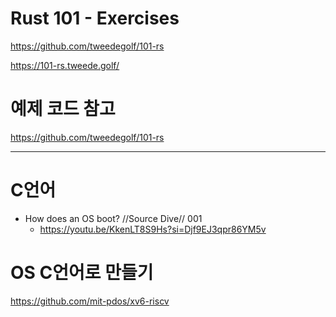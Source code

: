 # Rust 101 - Exercises

https://github.com/tweedegolf/101-rs

https://101-rs.tweede.golf/


# 예제 코드 참고 

https://github.com/tweedegolf/101-rs

<hr>

# C언어 

- How does an OS boot? //Source Dive// 001
  - https://youtu.be/KkenLT8S9Hs?si=Djf9EJ3qpr86YM5v

# OS C언어로 만들기 
https://github.com/mit-pdos/xv6-riscv
